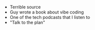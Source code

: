 - Terrible source
- Guy wrote a book about vibe coding
- One of the tech podcasts that I listen to
- "Talk to the plan"